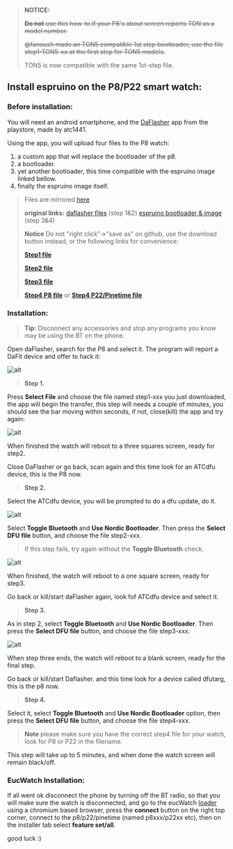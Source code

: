 >**NOTICE:** 
>
> <del>**Do not** use this how-to if your P8's about screen reports TON as a model number.</del> 
> 
> <del> @fanoush made an TON5 compatible 1st step bootloader, use the file step1-TON5-xx at the first step for TON5 models. </del> 
> 
> TON5 is now compatible with the same 1st-step file.

## Install espruino on the P8/P22 smart watch:

### Before installation:
You will need an android smartphone, and the [DaFlasher](https://play.google.com/store/apps/details?id=com.atcnetz.paatc.patc&hl=el&gl=US) app from the playstore, made by atc1441.

Using the app, you will upload four files to the P8 watch:


1. a custom app that will replace the bootloader of the p8.
2. a  bootloader.
3. yet another  bootloader, this time compatible with the espruino image linked bellow. 
4. finally the espruino image itself.



> Files are mirrored [here](https://github.com/enaon/eucWatch/tree/main/tools/hackme) 
> 
>  **original links:**
> [daflasher files](https://github.com/atc1441/DaFlasherFiles) (step 1&2)
> [espruino bootloader & image](https://github.com/fanoush/ds-d6/tree/master/espruino/DFU/P8) (step 3&4)
> 
> **Notice** Do not "right click"->"save as" on github, use the download button instead, or the following links for convenience:
>
> [**Step1 file**](https://github.com/enaon/eucWatch/raw/main/tools/hackme/step1-DaFitBootloader23Hacked.bin)
> 
> [**Step2 file**](https://github.com/enaon/eucWatch/raw/main/tools/hackme/step2-FitBootloaderDFU2.0.1.zip)
> 
> [**Step3 file**](https://github.com/enaon/eucWatch/raw/main/tools/hackme/step3-p8-sdk11-to-sdk12.zip)
> 
> [**Step4 P8 file**](https://github.com/enaon/eucWatch/raw/main/tools/hackme/step4-espruino_2v09.119_p8_SDK12_SD30_SPIFLASH4M.zip)   or   [**Step4 P22/Pinetime file**](https://github.com/enaon/eucWatch/raw/main/tools/hackme/step4-espruino_2v09.119_p22_SDK12_SD30_SPIFLASH4M.zip)



### Installation:

> **Tip:** Disconnect any accessories and stop any programs you know may be using the BT on the phone.  

Open daFlasher, search for the P8 and select it. The program will report a DaFit device and offer to hack it:
 
![alt](https://github.com/enaon/eucWatch/blob/main/tools/hackme/images/2.png?raw=true )
>**Step 1.**


Press **Select File** and choose the file named step1-xxx you just downloaded, the app will begin the transfer, this step will needs a couple of minutes, you should see the bar moving within seconds, if not, close(kill) the app and try again:

![alt](https://github.com/enaon/eucWatch/blob/main/tools/hackme/images/5.png?raw=true)
 
When finished the watch will reboot to a three squares screen, ready for step2.

Close DaFlasher or go back, scan again and this time look for an ATCdfu device, this is the P8 now. 
 
>**Step 2.**

Select the ATCdfu device, you will be prompted to do a dfu update, do it.

![alt](https://github.com/enaon/eucWatch/blob/main/tools/hackme/images/7.png?raw=true)

Select **Toggle Bluetooth** and **Use Nordic Bootloader**.
Then press the **Select DFU file** button, and choose the file step2-xxx.

>If this step fails, try again without the **Toggle Bluetooth**  check.

![alt](https://github.com/enaon/eucWatch/blob/main/tools/hackme/images/8.png?raw=true)

When finished, the watch will reboot to a one square screen, ready for step3.

Go back or kill/start daFlasher again, look fof ATCdfu device and select it. 

>**Step 3.**
> 

As in step 2, select **Toggle Bluetooth** and **Use Nordic Bootloader**.
Then press the **Select DFU file** button, and choose the file step3-xxx. 

![alt](https://github.com/enaon/eucWatch/blob/main/tools/hackme/images/9.png?raw=true)

When step three ends, the watch will reboot to a blank screen, ready for the final step. 

Go back or kill/start Daflasher. and this time look for a device called dfutarg, this is the p8 now. 

>**Step 4.**

Select it,  select **Toggle Bluetooth** and **Use Nordic Bootloader** option, then press the **Select DFU file** button, and choose the file step4-xxx. 
>**Note** please make sure you have the correct step4 file for your watch, look for P8 or P22 in the filename.

This step will take up to 5 minutes, and when done the watch screen will remain black/off. 

### EucWatch Installation:

If all went ok disconnect the phone by turning off the BT radio, so that you will make sure the watch is disconnected, and go to the eucWatch [loader](https://enaon.github.io/eucWatch/p8) using a chromium based browser, press the **connect** button on the right top corner, connect to the p8/p22/pinetime (named p8xxx/p22xx etc), then on the installer tab select **feature set/all**. 


good luck :)
